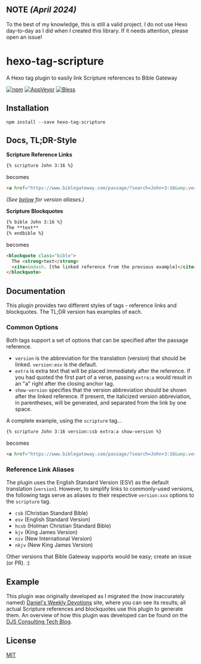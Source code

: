 ## NOTE _(April 2024)_

To the best of my knowledge, this is still a valid project. I do not use Hexo day-to-day as I did when I created this library. If it needs attention, please open an issue!

# hexo-tag-scripture
A Hexo tag plugin to easily link Scripture references to Bible Gateway

[![npm](https://img.shields.io/npm/v/hexo-tag-scripture.svg)](//www.npmjs.com/package/hexo-tag-scripture) [![AppVeyor](https://img.shields.io/appveyor/ci/danieljsummers/hexo-tag-scripture.svg)](//ci.appveyor.com/project/danieljsummers/hexo-tag-scripture) [![Bless](https://cdn.rawgit.com/LunaGao/BlessYourCodeTag/master/tags/god.svg)](https://github.com/LunaGao/BlessYourCodeTag)

## Installation

```
npm install --save hexo-tag-scripture
```

## Docs, TL;DR-Style

**Scripture Reference Links**

```markdown
{% scripture John 3:16 %}
```

becomes

```html
<a href="https://www.biblegateway.com/passage/?search=John+3:16&amp;version=ESV" title="Read John 3:16 (ESV) at Bible Gateway">John 3:16</a>
```
_(See [below](#reference-link-aliases) for version aliases.)_

**Scripture Blockquotes**

```markdown
{% bible John 3:16 %}
The **text**
{% endbible %}
```

becomes

```html
<blockquote class="bible">
  The <strong>text</strong>
  <cite>&mdash; [the linked reference from the previous example]</cite>
</blockquote>
```

## Documentation

This plugin provides two different styles of tags - reference links and blockquotes. The TL;DR version has examples of each.

### Common Options

Both tags support a set of options that can be specified after the passage reference.

* `version` is the abbreviation for the translation (version) that should be linked. `version:esv` is the default.
* `extra` is extra text that will be placed immediately after the reference. If you had quoted the first part of a verse, passing `extra:a` would result in an "a" right after the closing anchor tag.
* `show-version` specifies that the version abbreviation should be shown after the linked reference. If present, the italicized version abbreviation, in parentheses, will be generated, and separated from the link by one space.

A complete example, using the `scripture` tag...

```markdown
{% scripture John 3:16 version:csb extra:a show-version %}
```

becomes

```html
<a href="https://www.biblegateway.com/passage/?search=John+3:16&amp;version=CSB" title="Read John 3:16 (CSB) at Bible Gateway">John 3:16</a>a <em>(CSB)</em>
```

### Reference Link Aliases

The plugin uses the English Standard Version (ESV) as the default translation (`version`). However, to simplify links to commonly-used versions, the following tags serve as aliases to their respective `version:xxx` options to the `scripture` tag.

* `csb` (Christian Standard Bible)
* `esv` (English Standard Version)
* `hcsb` (Holman Christian Standard Bible)
* `kjv` (King James Version)
* `niv` (New International Version)
* `nkjv` (New King James Version)
 
Other versions that Bible Gateway supports would be easy; create an issue (or PR). :)

## Example

This plugin was originally developed as I migrated the (now inaccurately named) [Daniel's Weekly Devotions](https://devotions.summershome.org) site, where you can see its results; all actual Scripture references and blockquotes use this plugin to generate them. An overview of how this plugin was developed can be found on the [DJS Consulting Tech Blog](https://techblog.djs-consulting.com/2017/writing-a-hexo-tag-plugin.html).

## License

[MIT](LICENSE)

